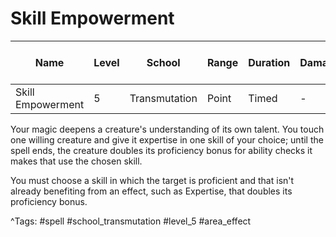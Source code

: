 # Skill Empowerment

| Name | Level | School | Range | Duration | Damage | Save DC & Type |
|------|-------|--------|-------|----------|--------|----------------|
| Skill Empowerment | 5 | Transmutation | Point | Timed | - | - |

Your magic deepens a creature's understanding of its own talent. You touch one willing creature and give it expertise in one skill of your choice; until the spell ends, the creature doubles its proficiency bonus for ability checks it makes that use the chosen skill.

You must choose a skill in which the target is proficient and that isn't already benefiting from an effect, such as Expertise, that doubles its proficiency bonus.

^Tags: #spell #school_transmutation #level_5 #area_effect